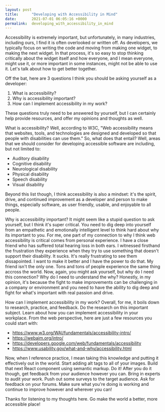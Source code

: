 ```yaml
---
layout: post
title:      "Developing with Accessibility in Mind"
date:       2021-07-01 06:05:16 +0000
permalink:  developing_with_accessibility_in_mind
---
```



Accessibility is extremely important, but unfortunately, in many industries, including ours, I find it is often overlooked or written off. As developers, we typically focus on writing the code and moving from making one widget, to making the next widget. In that process, it's so easy to stop thinking critically about the widget itself and how everyone, and I mean everyone, might use it, or more important in some instances, might not be able to use it. Let's talk about how to get better together. 

Off the bat, here are 3 questions I think you should be asking yourself as a developer:

1) What is accessibility?
2) Why is accessibility important?
3) How can I implement accessibility in my work?

These questions truly need to be answered by yourself, but I can certainly help provide resources, and offer my opinions and thoughts as well.

What is accessibility? Well, according to W3C, "Web accessibility means that websites, tools, and technologies are designed and developed so that people with disabilities can use them." So, what does that entail? Well, areas that we should consider for developing accessible software are including, but not limited to: 

* Auditory disability
* Cognitive disability
* Neurological disability
* Physical disability
* Speech disability
* Visual disability

Beyond this list though, I think accessibility is also a mindset: it's the spirit, drive, and continued improvement as a developer and person to make things, especially software, as user friendly, usable, and enjoyable to all people.

Why is accessibility important? It might seem like a stupid question to ask yourself, but I think it's super critical. You need to dig deep into yourself from an empathetic and emotionally intelligent level to think hard about why its important to you. For me, one part of my connection to why I think web accessibility is critical comes from personal experience. I have a close friend who has suffered total hearing loss in both ears. I witnessed firsthand the frustration they experience when they try to use something that doesn't support their disability. It sucks. It's really frustrating to see them dissapointed. I want to make it better and I have the power to do that. My friend isn't the only one. Tons and tons of people experience the same thing accross the world. Now, again, you might ask yourself, but why do I need this connection? Why do I need to understand the why? Honestly, in my opinion, it's because the fight to make improvements can be challenging in a company or environment and you need to have the ability to dig deep and fight for what's important with real passion and drive.

How can I implement accessibility in my work? Overall, for me, it boils down to research, practice, and feedback. Do the research on this important subject. Learn about how you can implement accessibility in your workplace. From the web perspective, here are just a few resources you could start with:

* https://www.w3.org/WAI/fundamentals/accessibility-intro/
* https://webaim.org/intro/
* https://developers.google.com/web/fundamentals/accessibility
* https://www.usability.gov/what-and-why/accessibility.html

Now, when I reference practice, I mean taking this knowledge and putting it effectively out in the world. Start adding alt tags to all of your images. Build that next React component using semantic markup. Do it! After you do it though, get feedback from your audience however you can. Bring in experts to audit your work. Push out some surveys to the target audience. Ask for feedback on your forums. Make sure what you're doing is working and continue to improve however and wherever you can!

Thanks for listening to my thoughts here. Go make the world a better, more accessible place!
